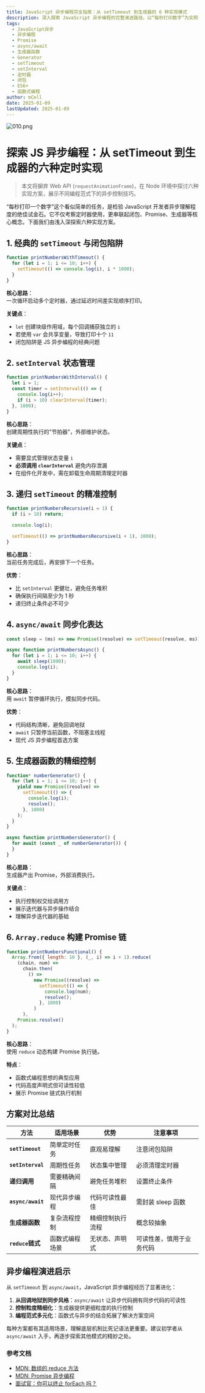 ```yaml
---
title: JavaScript 异步编程完全指南：从 setTimeout 到生成器的 6 种实现模式
description: 深入探索 JavaScript 异步编程的完整演进路径。以“每秒打印数字”为实例，深入剖析 6 种定时任务实现方法：从经典的闭包问题、Promise 链式调用，到现代的 async/await、生成器函数和函数式编程。
tags:
  - JavaScript异步
  - 异步编程
  - Promise
  - async/await
  - 生成器函数
  - Generator
  - setTimeout
  - setInterval
  - 定时器
  - 闭包
  - ES6+
  - 函数式编程
author: mCell
date: 2025-01-09
lastUpdated: 2025-01-09
---
```


![010.png](/public/images/2025/010.png)

# 探索 JS 异步编程：从 setTimeout 到生成器的六种定时实现

> 本文将摒弃 Web API (`requestAnimationFrame`)，在 Node 环境中探讨六种实现方案，展示不同编程范式下的异步控制技巧。

“每秒打印一个数字”这个看似简单的任务，是检验 JavaScript 开发者异步理解程度的绝佳试金石。它不仅考察定时器使用，更串联起闭包、Promise、生成器等核心概念。下面我们由浅入深探索六种实现方案。

## 1. 经典的 `setTimeout` 与闭包陷阱

```javascript
function printNumbersWithTimeout() {
  for (let i = 1; i <= 10; i++) {
    setTimeout(() => console.log(i), i * 1000);
  }
}
```

**核心思路**：  
一次循环启动多个定时器，通过延迟时间差实现顺序打印。

**关键点**：

- `let` 创建块级作用域，每个回调捕获独立的 `i`
- 若使用 `var` 会共享变量，导致打印十个 `11`
- 闭包陷阱是 JS 异步编程的经典问题

## 2. `setInterval` 状态管理

```javascript
function printNumbersWithInterval() {
  let i = 1;
  const timer = setInterval(() => {
    console.log(i++);
    if (i > 10) clearInterval(timer);
  }, 1000);
}
```

**核心思路**：  
创建周期性执行的"节拍器"，外部维护状态。

**关键点**：

- 需要显式管理状态变量 `i`
- **必须调用 `clearInterval`** 避免内存泄漏
- 在组件化开发中，需在卸载生命周期清理定时器

## 3. 递归 `setTimeout` 的精准控制

```javascript
function printNumbersRecursive(i = 1) {
  if (i > 10) return;

  console.log(i);

  setTimeout(() => printNumbersRecursive(i + 1), 1000);
}
```

**核心思路**：  
当前任务完成后，再安排下一个任务。

**优势**：

- 比 `setInterval` 更健壮，避免任务堆积
- 确保执行间隔至少为 1 秒
- 递归终止条件必不可少

## 4. `async/await` 同步化表达

```javascript
const sleep = (ms) => new Promise((resolve) => setTimeout(resolve, ms));

async function printNumbersAsync() {
  for (let i = 1; i <= 10; i++) {
    await sleep(1000);
    console.log(i);
  }
}
```

**核心思路**：  
用 `await` 暂停循环执行，模拟同步代码。

**优势**：

- 代码结构清晰，避免回调地狱
- `await` 只暂停当前函数，不阻塞主线程
- 现代 JS 异步编程首选方案

## 5. 生成器函数的精细控制

```javascript
function* numberGenerator() {
  for (let i = 1; i <= 10; i++) {
    yield new Promise((resolve) =>
      setTimeout(() => {
        console.log(i);
        resolve();
      }, 1000)
    );
  }
}

async function printNumbersGenerator() {
  for await (const _ of numberGenerator()) {
  }
}
```

**核心思路**：  
生成器产出 Promise，外部消费执行。

**关键点**：

- 执行控制权交给调用方
- 展示迭代器与异步操作结合
- 理解异步迭代器的基础

## 6. `Array.reduce` 构建 Promise 链

```javascript
function printNumbersFunctional() {
  Array.from({ length: 10 }, (_, i) => i + 1).reduce(
    (chain, num) =>
      chain.then(
        () =>
          new Promise((resolve) =>
            setTimeout(() => {
              console.log(num);
              resolve();
            }, 1000)
          )
      ),
    Promise.resolve()
  );
}
```

**核心思路**：  
使用 `reduce` 动态构建 Promise 执行链。

**特点**：

- 函数式编程思想的典型应用
- 代码高度声明式但可读性较低
- 展示 Promise 链式执行机制

## 方案对比总结

| 方法              | 适用场景       | 优势             | 注意事项                 |
| ----------------- | -------------- | ---------------- | ------------------------ |
| **`setTimeout`**  | 简单定时任务   | 直观易理解       | 注意闭包陷阱             |
| **`setInterval`** | 周期性任务     | 状态集中管理     | 必须清理定时器           |
| **递归调用**      | 需要精确间隔   | 避免任务堆积     | 设置终止条件             |
| **`async/await`** | 现代异步编程   | 代码可读性最佳   | 需封装 sleep 函数        |
| **生成器函数**    | 复杂流程控制   | 精细控制执行流程 | 概念较抽象               |
| **`reduce`链式**  | 函数式编程场景 | 无状态、声明式   | 可读性差，慎用于业务代码 |

## 异步编程演进启示

从 `setTimeout` 到 `async/await`，JavaScript 异步编程经历了显著进化：

1. **从回调地狱到同步风格**：`async/await` 让异步代码拥有同步代码的可读性
2. **控制粒度精细化**：生成器提供更细粒度的执行控制
3. **编程范式多元化**：函数式与异步的结合拓展了解决方案空间

每种方案都有其适用场景，理解底层机制比死记语法更重要。建议初学者从 `async/await` 入手，再逐步探索其他模式的精妙之处。

### 参考文档

- [MDN: 数组的 reduce 方法](https://developer.mozilla.org/en-US/docs/Web/JavaScript/Reference/Global_Objects/Array/reduce)
- [MDN: Promise 异步编程](https://developer.mozilla.org/zh-CN/docs/Web/JavaScript/Reference/Global_Objects/Promise)
- [面试官：你可以终止 forEach 吗？](https://juejin.cn/post/7380942251411226659?searchId=202503302032262C8FF11FB96465422772)
